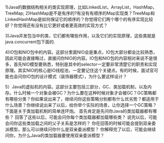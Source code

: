 1)Java的数据结构相关的类实现原理，比如LinkedList，ArrayList，HashMap，TreeMap;
2)HashMap是不是有序的?有没有有顺序的Map实现类？TreeMap和LinkedHashMap是如何保证它的顺序的？你觉得它们两个哪个的有序实现比较好？你觉得还有没有比它更好或者更高效的实现方式？

3)Java并发包当中的类，它们都有哪些作用，以及它们的实现原理，这些类就是java.concurrent包下面的.

4)IO包和NIO包中的内容。这部分里面NIO会是重点，IO包大部分都会比较熟悉，因此可能会直接略过，直接问你NIO的内容。IO包和NIO包的内容相对来说不是很多，首先NIO模型要熟悉，特别是其中的selector一定要非常清楚它的职责和实现原理。其实NIO的核心是IO线程池，一定要记住这个关键点。有的时候，面试官可能也会问你IO包的设计模式（装饰器模式），为什么要这样设计？

5）Java的虚拟机的内容。这部分主要包括三部分，GC、类加载机制，以及内存。什么时候一个对象会被GC？为什么要在这种时候对象才会被GC？GC策略都有哪些分类？你如果说出来了，继续问你这些策略分别都有什么优劣势？都适用于什么场景？你继续说出来了以后，给你举个实际的场景，让你选择一个GC策略？
下面是关于类加载机制的简单连环炮。
首先肯定是先问你Java的类加载器都有哪些？
回答了这些以后，可能会问你每个类加载器都加载哪些类？
说完以后，可能会问你这些类加载之间的父子关系是怎样的？
你在回答的时候可能会提到双亲委派模型，那么可以继续问你什么是双亲委派模型？
你解释完了以后，可能会继续问你，为什么Java的类加载器要使用双亲委派模型？
